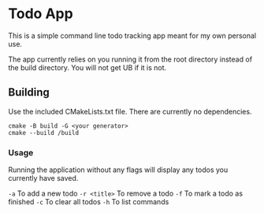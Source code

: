 # Todo App
This is a simple command line todo tracking app meant for my own personal use.

The app currently relies on you running it from the root directory instead of the build directory. You will not get UB if it is not.

## Building
Use the included CMakeLists.txt file. There are currently no dependencies.

``` cmake -B build -G <your generator> ```<br>
``` cmake --build /build ```


### Usage

Running the application without any flags will display any todos you currently have saved.

``` -a ``` To add a new todo
``` -r <title> ``` To remove a todo
``` -f ``` To mark a todo as finished
``` -c ``` To clear all todos
``` -h ``` To list commands


